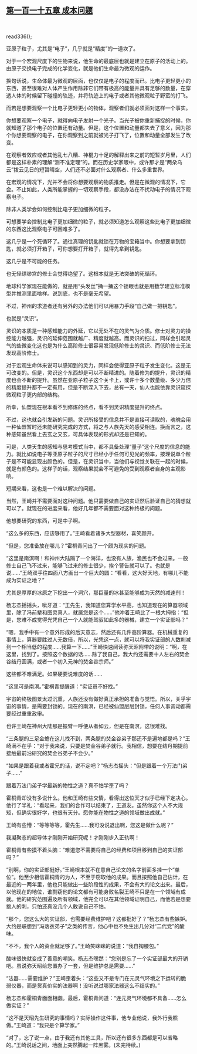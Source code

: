 ## [第一百一十五章 成本问题](https://www.xxbiquge.com/11_11207/9133717.html)
﻿

  read336();<!--章节内容开始-->

  亚原子粒子，尤其是“电子”，几乎就是“精度”的一道坎了。

  对于一个宏观尺度下的生物来说，他生命的最底层也就是建立在原子的活动上的。由原子交换电子完成的化学变化，就是他们生命最为微观的运作。

  换句话说，生命体最为微观的层面，也仅仅是电子的程度而已。比电子更轻更小的东西，甚至很难对人体产生作用除非它们带有极高的能量并具有足够的数量，在穿透人体的时候留下碰撞的轨迹，并将轨迹上的电子或者其他微观粒子野蛮的打飞。

  而若是想要观察一个比电子更轻更小的物体，观察者们就必须面对这样一个事实。

  你想要观察一个电子，就得向电子发射一个光子。当光子被你重新捕捉的时候，你就知道了那个电子的位置还有动量。但是，这个位置和动量都失去了意义，因为那个你想要观察的电子，在你观察到之前就被光子打飞了，位置和动量全部发生了改变。

  在观察者效应或者其他乱七八糟、神棍力十足的解释出来之前的短暂岁月里，人们都是这样朴素的理解“测不准定理”的。而在历史学家眼中，或许那才是“两朵乌云”拨云见日的短暂晴空，人们还不必面对什么观察者、什么多重世界。

  在宏观的情况下，光并不会将你想要观察的物质推走。但是在微观的情况下，它会。不止如此，人类所能掌握的一切观察手段，都没办法在不扰动电子的情况下观察电子。

  除非人类学会如何控制比电子更加细微的粒子。

  可想要学会控制比电子更加细微的粒子，就必须知道怎么观察这些比电子更加细微的东西这比观察电子可困难多了。

  这几乎是一个死循环了。通往真理的钥匙就锁在万物的宝箱当中。你想要拿到钥匙，就必须打开箱子，可你想要打开箱子，就得先拿到钥匙。

  这几乎是不可能的任务。

  也无怪缥缈宫的修士会觉得绝望了。这根本就是无法突破的死循环。

  地球科学家现在能做的，就是用“头发丝”捅一捅这个锁眼也就是用数学建立标准模型并推测里面啥样。说到底，也不是毫无希望。

  不过，神州的求道者还有另外的办法他们可以用暴力手段“自己做一把钥匙”。

  也就是“灵识”。

  灵识的本质是一种感知能力的外延，它以无处不在的灵气为介质。修士对灵力的操控能力越强，灵识的延伸范围就越广、精度就越高。而灵识的扫过，同样会引起灵气的些微变化这也是为什么高阶修士很容易发现低阶修士的灵识、而低阶修士无法发现高阶修士。

  对于宏观生命体来说可以感知到的灵力，同样会使得亚原子粒子发生变化。这是无可改变的。但是，灵识这个东西却是可以不断精进的。随着修为的提升，灵识的精度也会不断的提升。虽然在亚原子粒子这个关卡上，或许十多个数量级、多少万倍的精度提升都不一定有用，但是不断深入下去，总有一天，仙人也能依靠灵识窥探微观粒子更内部的结构。

  所幸，仙盟现在根本看不到修炼的终点，看不到灵识精度提升的终点。

  不过，这也就会引发新的问题。灵识所接受的信息并不是直接可读取的，魂魄会用一种仙盟暂时还未能研究完成的方式，将之与人族先天的感受相连。换而言之，这种感知虽然看上去玄之又玄，可具体表现的形式却还是已知的。

  可是，人类天生的感知与思考模式当中，都不具备处理“量子”这个尺度的信息的能力。就比如说电子等亚原子粒子的尺寸已经小于任何可见光的频率，按理说单个粒子是不可能显现出颜色的。但是，在灵识当中，当他们与视觉关联在一起的时候，就是有颜色的。这样子的话，观察结果就会不可避免的受到观察者自身的主观影响。

  短期来看，这也是一个难以解决的问题。

  当然，王崎并不需要面对这种问题。他只需要做自己的实证然后验证自己的猜想就可以了。就现在的进度来看，他好几年都不需要面对这种终极的问题。

  他想要研究的东西，可是中子啊。

  “这么多的东西，应该够用了。”王崎看着诸多大型器材，喜笑颜开。

  “但是，您准备放在哪儿？”霍桐青问出了一个颇为现实的问题。

  “这里是南溟啊！和神州大陆隔了一个海洋，也没有人族，渔民也不会过来。一般修士自己飞不过来，能够飞过来的修士很少，挨个警告就可以了。也就是说……”王崎双手往四面八方画出一个巨大的圆：“看看，这大好天地，有哪儿不能成为实证之地？”

  尤其是厚厚的冰原之下挖出一个洞穴，那巨量的冰甚至能够成为天然的减速剂！

  杨志杰摇摇头，呲牙道：“王先生，我知道您算学水平高，也知道现在的算器领域里，除了冯前辈和图灵真人，就属您是这个……”他冲着王崎比了一根大拇指：“但是，您难不成觉得光凭自己一个人就能驾驭如此多的器械，建立一个实证部吗？”

  “嗯，我手中有一个意外形成的后天意志，然后还有几件高阶算器。在机械重复的事情上，算器要胜过人无数倍，所以，光凭这一点，就可以将我实证部的人数削减到一个相当低的程度……我算一下……”王崎快速阅读弥天昭附带的说明：“啊，在这里，找到了。按照这个数据的话……除了我自己，我大约还需要十人左右的焚金谷结丹圆满，或者一个初入元神的焚金谷宗师。”

  这些都不难满足。如果硬要说难度的话……

  “这里可是南溟。”霍桐青提醒道：“实证员不好找。”

  宇宙的终极图景太过沉重，人族还没有做好真正承担的准备与觉悟。所以，关乎宇宙的事情，是需要封锁的。现在的南溟，已经被仙盟层层封锁，任何人事调动都需要经过重重政审。

  也许王崎在神州大陆那是振臂一呼便从者如云，但是在南溟，这很难找。

  “三条腿的三足金蟾在这儿找不到，两条腿的焚金谷弟子那还不是遍地都是吗？”王崎满不在乎：“对于我来说，只要是焚金谷弟子就行。我相信，想要在结丹期提前接触最前沿研究的焚金谷弟子不会少。”

  “如果是跟着我或者霍兄的话，说不定吧？”杨志杰摇头：“但是跟着一个万法门弟子……”

  跟着万法门弟子学最新的物性之道？真不怕学歪了吗？

  霍桐青却没有多说什么。他和王崎有些交情，看得出这位天才似乎已经下定决心。他行了半礼：“看起来，我们的合作可以结束了，王道友。虽然你这个人不大规矩，但确实很好学，也很有天分。愿你能在物性之道的领域做出成就。”

  王崎有些懵：“等等等等，霍先生……我可没说退出啊，您这是做什么呢？”

  我凝聚态的超导体才刚刚开始研究呢！才刚刚步入正轨啊！

  霍桐青有些摸不着头脑：“难道您不需要将自己的经费和项目移到自己的实证部吗？”

  “别啊，你的实证部挺好。”王崎根本就不在意自己论文的名字前面多挂一个“单位”。他至少相信霍桐青的为人，不至于窃取他的成果。而且按照他自己估计，在最近的一两年里，他也只能做出一些阶段性的成果，不会有大的论文出来。最后，以他现在的地位，谁剽窃他的论文都有可能身败名裂王崎不只是在一个领域有成就。他的研究范围遍及所有领域，他完全可以在其他领域证明自己，而他若是想要挑人的刺，只怕还真没几个人敢说自己不怕。

  “那个，您这么大的实证部，也需要经费维护吧？这都批好了？”杨志杰有些嫉妒。大约是联想到“冯落衣弟子”之类的传言，他心中也不免生出几分对“二代党”的酸味。

  “不不，我个人的资金就足够了。”王崎笑眯眯的说道：“我自掏腰包。”

  酸味很快就变成了善意的嘲笑。杨志杰嘿然：“您别是忘了一个实证部最大的开销吧。虽说弥天昭给您置办了一套，但是维护总是需要……”

  “法器……需要维护？”王崎歪着头：“这些又不是专门在元灵气环境之下运转的脆弱仪器，而是货真价实的法器啊！没听说过哪家法器这么不结实的。”

  杨志杰和霍桐青面面相觑。最后，霍桐青问道：“连元灵气环境都不具备……怎么做实证？”

  “这不是天昭先生研究的事情吗？实际操作这件事，他专业他说，我外行我照做。”王崎道：“我只是个算学家。”

  “对了，忘了说一点，由于我还有其他工具，所以还有很多东西都是可以省略的。”王崎说话之间，地面上突然腾起一阵黑雾。(未完待续。)  <!--章节内容结束-->
